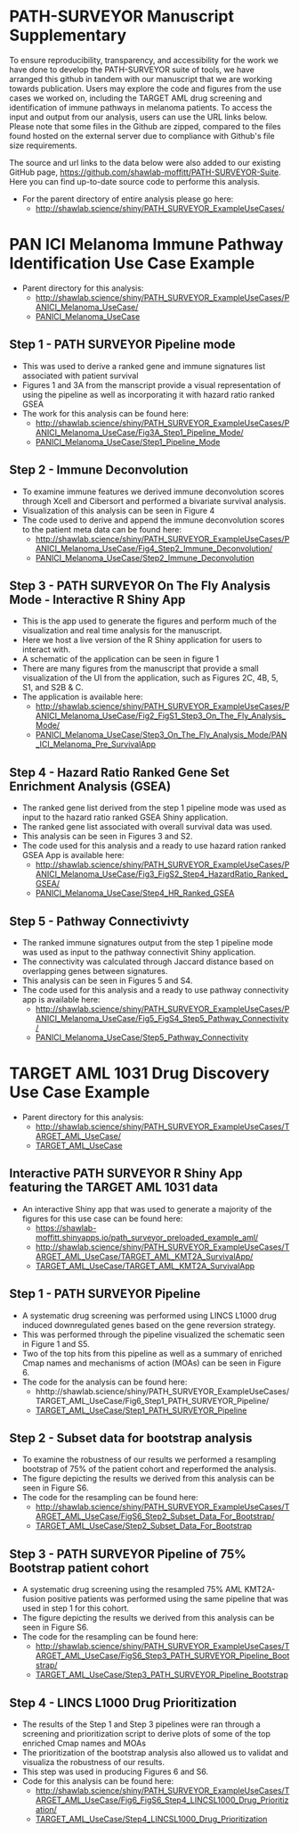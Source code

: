 # PATH-SURVEYOR Manuscript Supplementary

To ensure reproducibility, transparency, and accessibility for the work we have done to develop the PATH-SURVEYOR suite of tools, we have arranged this github in tandem with our manuscript that we are working towards publication. Users may explore the code and figures from the use cases we worked on, including the TARGET AML drug screening and identification of immune pathways in melanoma patients. To access the input and output from our analysis, users can use the URL links below. Please note that some files in the Github are zipped, compared to the files found hosted on the external server due to compliance with Github's file size requirements.

The source and url links to the data below were also added to our existing GitHub page, https://github.com/shawlab-moffitt/PATH-SURVEYOR-Suite. Here you can find up-to-date source code to performe this analysis.

* For the parent directory of entire analysis please go here:
  * http://shawlab.science/shiny/PATH_SURVEYOR_ExampleUseCases/

# PAN ICI Melanoma Immune Pathway Identification Use Case Example

* Parent directory for this analysis:
  * http://shawlab.science/shiny/PATH_SURVEYOR_ExampleUseCases/PANICI_Melanoma_UseCase/
  * [PANICI_Melanoma_UseCase](https://github.com/shawlab-moffitt/PATH-SURVEYOR_Manuscript_Supplementary/tree/main/PANICI_Melanoma_UseCase)

## Step 1 - PATH SURVEYOR Pipeline mode

* This was used to derive a ranked gene and immune signatures list associated with patient survival
* Figures 1 and 3A from the manscript provide a visual representation of using the pipeline as well as incorporating it with hazard ratio ranked GSEA
* The work for this analysis can be found here:
  * http://shawlab.science/shiny/PATH_SURVEYOR_ExampleUseCases/PANICI_Melanoma_UseCase/Fig3A_Step1_Pipeline_Mode/
  * [PANICI_Melanoma_UseCase/Step1_Pipeline_Mode](https://github.com/shawlab-moffitt/PATH-SURVEYOR_Manuscript_Supplementary/tree/main/PANICI_Melanoma_UseCase/Step1_Pipeline_Mode)

## Step 2 - Immune Deconvolution

* To examine immune features we derived immune deconvolution scores through Xcell and Cibersort and performed a bivariate survival analysis.
* Visualization of this analysis can be seen in Figure 4
* The code used to derive and append the immune deconvolution scores to the patient meta data can be found here:
  * http://shawlab.science/shiny/PATH_SURVEYOR_ExampleUseCases/PANICI_Melanoma_UseCase/Fig4_Step2_Immune_Deconvolution/
  * [PANICI_Melanoma_UseCase/Step2_Immune_Deconvolution](hhttps://github.com/shawlab-moffitt/PATH-SURVEYOR_Manuscript_Supplementary/tree/main/PANICI_Melanoma_UseCase/Step2_Immune_Deconvolution)

## Step 3 - PATH SURVEYOR On The Fly Analysis Mode - Interactive R Shiny App

* This is the app used to generate the figures and perform much of the visualization and real time analysis for the manuscript.
* Here we host a live version of the R Shiny application for users to interact with.
* A schematic of the application can be seen in figure 1
* There are many figures from the manuscript that provide a small visualization of the UI from the application, such as Figures 2C, 4B, 5, S1, and S2B & C.
* The application is available here:
  * http://shawlab.science/shiny/PATH_SURVEYOR_ExampleUseCases/PANICI_Melanoma_UseCase/Fig2_FigS1_Step3_On_The_Fly_Analysis_Mode/
  * [PANICI_Melanoma_UseCase/Step3_On_The_Fly_Analysis_Mode/PAN_ICI_Melanoma_Pre_SurvivalApp](https://github.com/shawlab-moffitt/PATH-SURVEYOR_Manuscript_Supplementary/tree/main/PANICI_Melanoma_UseCase/Step3_On_The_Fly_Analysis_Mode/PAN_ICI_Melanoma_Pre_SurvivalApp)

## Step 4 - Hazard Ratio Ranked Gene Set Enrichment Analysis (GSEA)

* The ranked gene list derived from the step 1 pipeline mode was used as input to the hazard ratio ranked GSEA Shiny application.
* The ranked gene list associated with overall survival data was used.
* This analysis can be seen in Figures 3 and S2.
* The code used for this analysis and a ready to use hazard ration ranked GSEA App is available here:
  * http://shawlab.science/shiny/PATH_SURVEYOR_ExampleUseCases/PANICI_Melanoma_UseCase/Fig3_FigS2_Step4_HazardRatio_Ranked_GSEA/
  * [PANICI_Melanoma_UseCase/Step4_HR_Ranked_GSEA](https://github.com/shawlab-moffitt/PATH-SURVEYOR_Manuscript_Supplementary/tree/main/PANICI_Melanoma_UseCase/Step4_HR_Ranked_GSEA)

## Step 5 - Pathway Connectivivty

* The ranked immune signatures output from the step 1 pipeline mode was used as input to the pathway connectivit Shiny application.
* The connectivity was calculated through Jaccard distance based on overlapping genes between signatures.
* This analysis can be seen in Figures 5 and S4.
* The code used for this analysis and a ready to use pathway connectivity app is available here:
  * http://shawlab.science/shiny/PATH_SURVEYOR_ExampleUseCases/PANICI_Melanoma_UseCase/Fig5_FigS4_Step5_Pathway_Connectivity/
  * [PANICI_Melanoma_UseCase/Step5_Pathway_Connectivity](https://github.com/shawlab-moffitt/PATH-SURVEYOR_Manuscript_Supplementary/tree/main/PANICI_Melanoma_UseCase/Step5_Pathway_Connectivity)

# TARGET AML 1031 Drug Discovery Use Case Example

* Parent directory for this analysis:
  * http://shawlab.science/shiny/PATH_SURVEYOR_ExampleUseCases/TARGET_AML_UseCase/
  * [TARGET_AML_UseCase](https://github.com/shawlab-moffitt/PATH-SURVEYOR_Manuscript_Supplementary/tree/main/TARGET_AML_UseCase)

## Interactive PATH SURVEYOR R Shiny App featuring the TARGET AML 1031 data

* An interactive Shiny app that was used to generate a majority of the figures for this use case can be found here:
  * https://shawlab-moffitt.shinyapps.io/path_surveyor_preloaded_example_aml/
  * http://shawlab.science/shiny/PATH_SURVEYOR_ExampleUseCases/TARGET_AML_UseCase/TARGET_AML_KMT2A_SurvivalApp/
  * [TARGET_AML_UseCase/TARGET_AML_KMT2A_SurvivalApp](https://github.com/shawlab-moffitt/PATH-SURVEYOR_Manuscript_Supplementary/tree/main/TARGET_AML_UseCase/TARGET_AML_KMT2A_SurvivalApp)

## Step 1 - PATH SURVEYOR Pipeline

* A systematic drug screening was performed using LINCS L1000 drug induced downregulated genes based on the gene reversion strategy.
* This was performed through the pipeline visualized the schematic seen in Figure 1 and S5.
* Two of the top hits from this pipeline as well as a summary of enriched Cmap names and mechanisms of action (MOAs) can be seen in Figure 6.
* The code for the analysis can be found here:
  * hhttp://shawlab.science/shiny/PATH_SURVEYOR_ExampleUseCases/TARGET_AML_UseCase/Fig6_Step1_PATH_SURVEYOR_Pipeline/
  * [TARGET_AML_UseCase/Step1_PATH_SURVEYOR_Pipeline](https://github.com/shawlab-moffitt/PATH-SURVEYOR_Manuscript_Supplementary/tree/main/TARGET_AML_UseCase/Step1_PATH_SURVEYOR_Pipeline)

## Step 2 - Subset data for bootstrap analysis

* To examine the robustness of our results we performed a resampling bootstrap of 75% of the patient cohort and reperformed the analysis.
* The figure depicting the results we derived from this analysis can be seen in Figure S6.
* The code for the resampling can be found here:
  * http://shawlab.science/shiny/PATH_SURVEYOR_ExampleUseCases/TARGET_AML_UseCase/FigS6_Step2_Subset_Data_For_Bootstrap/
  * [TARGET_AML_UseCase/Step2_Subset_Data_For_Bootstrap](https://github.com/shawlab-moffitt/PATH-SURVEYOR_Manuscript_Supplementary/tree/main/TARGET_AML_UseCase/Step2_Subset_Data_For_Bootstrap)

## Step 3 - PATH SURVEYOR Pipeline of 75% Bootstrap patient cohort

* A systematic drug screening using the resampled 75% AML KMT2A-fusion positive patients was performed using the same pipeline that was used in step 1 for this cohort.
* The figure depicting the results we derived from this analysis can be seen in Figure S6.
* The code for the resampling can be found here:
  * http://shawlab.science/shiny/PATH_SURVEYOR_ExampleUseCases/TARGET_AML_UseCase/FigS6_Step3_PATH_SURVEYOR_Pipeline_Bootstrap/
  * [TARGET_AML_UseCase/Step3_PATH_SURVEYOR_Pipeline_Bootstrap](https://github.com/shawlab-moffitt/PATH-SURVEYOR_Manuscript_Supplementary/tree/main/TARGET_AML_UseCase/Step3_PATH_SURVEYOR_Pipeline_Bootstrap)

## Step 4 - LINCS L1000 Drug Prioritization

* The results of the Step 1 and Step 3 pipelines were ran through a screening and prioritization script to derive plots of some of the top enriched Cmap names and MOAs
* The prioritization of the bootstrap analysis also allowed us to validat and visualiza the robustness of our results.
* This step was used in producing Figures 6 and S6.
* Code for this analysis can be found here:
  * http://shawlab.science/shiny/PATH_SURVEYOR_ExampleUseCases/TARGET_AML_UseCase/Fig6_FigS6_Step4_LINCSL1000_Drug_Prioritization/
   * [TARGET_AML_UseCase/Step4_LINCSL1000_Drug_Prioritization](https://github.com/shawlab-moffitt/PATH-SURVEYOR_Manuscript_Supplementary/tree/main/TARGET_AML_UseCase/Step4_LINCSL1000_Drug_Prioritization)



